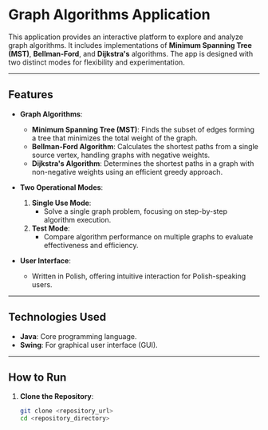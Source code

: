 # Graph Algorithms Application

This application provides an interactive platform to explore and analyze graph algorithms. It includes implementations of **Minimum Spanning Tree (MST)**, **Bellman-Ford**, and **Dijkstra's** algorithms. The app is designed with two distinct modes for flexibility and experimentation.

---

## Features

- **Graph Algorithms**:
  - **Minimum Spanning Tree (MST)**: Finds the subset of edges forming a tree that minimizes the total weight of the graph.
  - **Bellman-Ford Algorithm**: Calculates the shortest paths from a single source vertex, handling graphs with negative weights.
  - **Dijkstra's Algorithm**: Determines the shortest paths in a graph with non-negative weights using an efficient greedy approach.
  
- **Two Operational Modes**:
  1. **Single Use Mode**: 
     - Solve a single graph problem, focusing on step-by-step algorithm execution.
  2. **Test Mode**: 
     - Compare algorithm performance on multiple graphs to evaluate effectiveness and efficiency.

- **User Interface**:
  - Written in Polish, offering intuitive interaction for Polish-speaking users.

---

## Technologies Used

- **Java**: Core programming language.
- **Swing**: For graphical user interface (GUI).

---

## How to Run

1. **Clone the Repository**:
   ```bash
   git clone <repository_url>
   cd <repository_directory>
